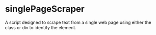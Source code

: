 # singlePageScraper

A script designed to scrape text from a single web page using either the class or div to identify the element.
